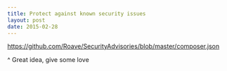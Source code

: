 ```yaml
---
title: Protect against known security issues
layout: post
date: 2015-02-28
---
```


https://github.com/Roave/SecurityAdvisories/blob/master/composer.json

^ Great idea, give some love
